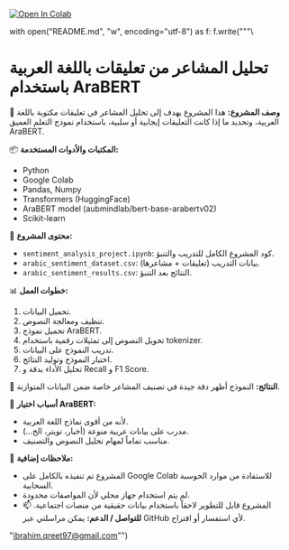 [![Open In Colab](https://colab.research.google.com/assets/colab-badge.svg)](https://colab.research.google.com/github/ibrahimiq97/sentiment-analysis-ibrahim/blob/main/arabic_sentiment_analysis(1).ipynb)

with open("README.md", "w", encoding="utf-8") as f:
    f.write("""\
# تحليل المشاعر من تعليقات باللغة العربية باستخدام AraBERT

🎯 **وصف المشروع:**
هذا المشروع يهدف إلى تحليل المشاعر في تعليقات مكتوبة باللغة العربية، وتحديد ما إذا كانت التعليقات إيجابية أو سلبية، باستخدام نموذج التعلم العميق AraBERT.

📦 **المكتبات والأدوات المستخدمة:**
- Python
- Google Colab
- Pandas, Numpy
- Transformers (HuggingFace)
- AraBERT model (aubmindlab/bert-base-arabertv02)
- Scikit-learn

📁 **محتوى المشروع:**
- `sentiment_analysis_project.ipynb`: كود المشروع الكامل للتدريب والتنبؤ.
- `arabic_sentiment_dataset.csv`: بيانات التدريب (تعليقات + مشاعرها).
- `arabic_sentiment_results.csv`: النتائج بعد التنبؤ.

📊 **خطوات العمل:**
1. تحميل البيانات.
2. تنظيف ومعالجة النصوص.
3. تحميل نموذج AraBERT.
4. تحويل النصوص إلى تمثيلات رقمية باستخدام tokenizer.
5. تدريب النموذج على البيانات.
6. اختبار النموذج وتوليد النتائج.
7. تحليل الأداء بدقة و Recall و F1 Score.

🚀 **النتائج:**
النموذج أظهر دقة جيدة في تصنيف المشاعر خاصة ضمن البيانات المتوازنة.

🧠 **أسباب اختيار AraBERT:**
- لأنه من أقوى نماذج اللغة العربية.
- مدرب على بيانات عربية منوعة (أخبار، تويتر، الخ...).
- مناسب تماماً لمهام تحليل النصوص والتصنيف.

📌 **ملاحظات إضافية:**
- المشروع تم تنفيذه بالكامل على Google Colab للاستفادة من موارد الحوسبة السحابية.
- لم يتم استخدام جهاز محلي لأن المواصفات محدودة.
- المشروع قابل للتطوير لاحقاً باستخدام بيانات حقيقية من منصات اجتماعية.
📫 **للتواصل / الدعم:**
يمكن مراسلتي عبر GitHub لأي استفسار أو اقتراح.

"ibrahim.qreet97@gmail.com"")
